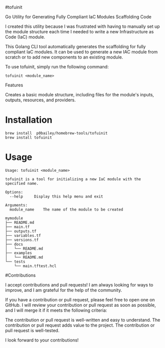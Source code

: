 #tofuinit

Go Utility for Generating Fully Compliant IaC Modules Scaffolding Code

I created this utility because I was frustrated with having to manually set up the module structure each time I needed to write a new Infrastructure as Code (IaC) module.

This Golang CLI tool automatically generates the scaffolding for fully compliant IaC modules. It can be used to generate a new IAC module from scratch or to add new components to an existing module.

To use tofuinit, simply run the following command:

```
tofuinit <module_name>
```

Features

Creates a basic module structure, including files for the module's inputs, outputs, resources, and providers.
    
# Installation

```
brew install  p0bailey/homebrew-tools/tofuinit
brew install tofuinit
```


# Usage


```
Usage: tofuinit <module_name>

tofuinit is a tool for initializing a new IaC module with the specified name.

Options:
  --help     Display this help menu and exit

Arguments:
  module_name    The name of the module to be created
```

```
mymodule
├── README.md
├── main.tf
├── outputs.tf
├── variables.tf
├── versions.tf
├── docs
│   └── README.md
├── examples
│   └── README.md
└── tests
    └── main.tftest.hcl
```    
    
    
#Contributions 
    
I accept contributions and pull requests! I am always looking for ways to improve, and I am grateful for the help of the community.

If you have a contribution or pull request, please feel free to open one on GitHub. I will review your contribution or pull request as soon as possible, and I will merge it if it meets the following criteria:

The contribution or pull request is well-written and easy to understand.
The contribution or pull request adds value to the project.
The contribution or pull request is well-tested.

I look forward to your contributions!    
